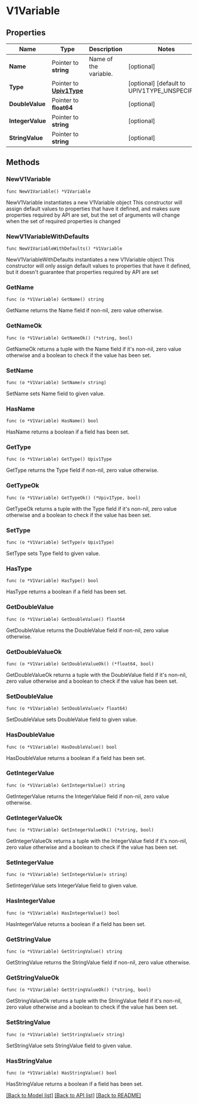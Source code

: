 # V1Variable

## Properties

Name | Type | Description | Notes
------------ | ------------- | ------------- | -------------
**Name** | Pointer to **string** | Name of the variable. | [optional] 
**Type** | Pointer to [**Upiv1Type**](Upiv1Type.md) |  | [optional] [default to UPIV1TYPE_UNSPECIFIED]
**DoubleValue** | Pointer to **float64** |  | [optional] 
**IntegerValue** | Pointer to **string** |  | [optional] 
**StringValue** | Pointer to **string** |  | [optional] 

## Methods

### NewV1Variable

`func NewV1Variable() *V1Variable`

NewV1Variable instantiates a new V1Variable object
This constructor will assign default values to properties that have it defined,
and makes sure properties required by API are set, but the set of arguments
will change when the set of required properties is changed

### NewV1VariableWithDefaults

`func NewV1VariableWithDefaults() *V1Variable`

NewV1VariableWithDefaults instantiates a new V1Variable object
This constructor will only assign default values to properties that have it defined,
but it doesn't guarantee that properties required by API are set

### GetName

`func (o *V1Variable) GetName() string`

GetName returns the Name field if non-nil, zero value otherwise.

### GetNameOk

`func (o *V1Variable) GetNameOk() (*string, bool)`

GetNameOk returns a tuple with the Name field if it's non-nil, zero value otherwise
and a boolean to check if the value has been set.

### SetName

`func (o *V1Variable) SetName(v string)`

SetName sets Name field to given value.

### HasName

`func (o *V1Variable) HasName() bool`

HasName returns a boolean if a field has been set.

### GetType

`func (o *V1Variable) GetType() Upiv1Type`

GetType returns the Type field if non-nil, zero value otherwise.

### GetTypeOk

`func (o *V1Variable) GetTypeOk() (*Upiv1Type, bool)`

GetTypeOk returns a tuple with the Type field if it's non-nil, zero value otherwise
and a boolean to check if the value has been set.

### SetType

`func (o *V1Variable) SetType(v Upiv1Type)`

SetType sets Type field to given value.

### HasType

`func (o *V1Variable) HasType() bool`

HasType returns a boolean if a field has been set.

### GetDoubleValue

`func (o *V1Variable) GetDoubleValue() float64`

GetDoubleValue returns the DoubleValue field if non-nil, zero value otherwise.

### GetDoubleValueOk

`func (o *V1Variable) GetDoubleValueOk() (*float64, bool)`

GetDoubleValueOk returns a tuple with the DoubleValue field if it's non-nil, zero value otherwise
and a boolean to check if the value has been set.

### SetDoubleValue

`func (o *V1Variable) SetDoubleValue(v float64)`

SetDoubleValue sets DoubleValue field to given value.

### HasDoubleValue

`func (o *V1Variable) HasDoubleValue() bool`

HasDoubleValue returns a boolean if a field has been set.

### GetIntegerValue

`func (o *V1Variable) GetIntegerValue() string`

GetIntegerValue returns the IntegerValue field if non-nil, zero value otherwise.

### GetIntegerValueOk

`func (o *V1Variable) GetIntegerValueOk() (*string, bool)`

GetIntegerValueOk returns a tuple with the IntegerValue field if it's non-nil, zero value otherwise
and a boolean to check if the value has been set.

### SetIntegerValue

`func (o *V1Variable) SetIntegerValue(v string)`

SetIntegerValue sets IntegerValue field to given value.

### HasIntegerValue

`func (o *V1Variable) HasIntegerValue() bool`

HasIntegerValue returns a boolean if a field has been set.

### GetStringValue

`func (o *V1Variable) GetStringValue() string`

GetStringValue returns the StringValue field if non-nil, zero value otherwise.

### GetStringValueOk

`func (o *V1Variable) GetStringValueOk() (*string, bool)`

GetStringValueOk returns a tuple with the StringValue field if it's non-nil, zero value otherwise
and a boolean to check if the value has been set.

### SetStringValue

`func (o *V1Variable) SetStringValue(v string)`

SetStringValue sets StringValue field to given value.

### HasStringValue

`func (o *V1Variable) HasStringValue() bool`

HasStringValue returns a boolean if a field has been set.


[[Back to Model list]](../README.md#documentation-for-models) [[Back to API list]](../README.md#documentation-for-api-endpoints) [[Back to README]](../README.md)


